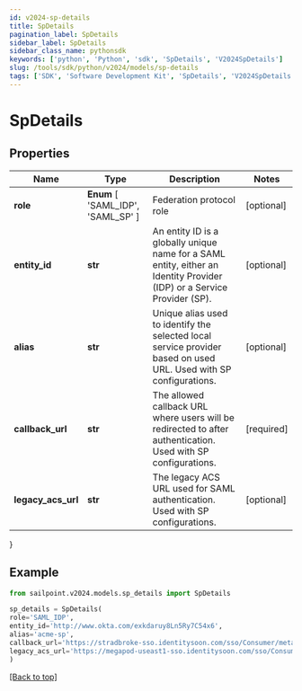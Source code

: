 ```yaml
---
id: v2024-sp-details
title: SpDetails
pagination_label: SpDetails
sidebar_label: SpDetails
sidebar_class_name: pythonsdk
keywords: ['python', 'Python', 'sdk', 'SpDetails', 'V2024SpDetails']
slug: /tools/sdk/python/v2024/models/sp-details
tags: ['SDK', 'Software Development Kit', 'SpDetails', 'V2024SpDetails']
---
```


# SpDetails

## Properties

| Name | Type | Description | Notes |
| --- | --- | --- | --- |
| **role** | **Enum** [ 'SAML_IDP', 'SAML_SP' ] | Federation protocol role | [optional] |
| **entity_id** | **str** | An entity ID is a globally unique name for a SAML entity, either an Identity Provider (IDP) or a Service Provider (SP). | [optional] |
| **alias** | **str** | Unique alias used to identify the selected local service provider based on used URL. Used with SP configurations. | [optional] |
| **callback_url** | **str** | The allowed callback URL where users will be redirected to after authentication. Used with SP configurations. | [required] |
| **legacy_acs_url** | **str** | The legacy ACS URL used for SAML authentication. Used with SP configurations. | [optional] |

}

## Example

```python
from sailpoint.v2024.models.sp_details import SpDetails

sp_details = SpDetails(
role='SAML_IDP',
entity_id='http://www.okta.com/exkdaruy8Ln5Ry7C54x6',
alias='acme-sp',
callback_url='https://stradbroke-sso.identitysoon.com/sso/Consumer/metaAlias/cdov-saml/sp',
legacy_acs_url='https://megapod-useast1-sso.identitysoon.com/sso/Consumer/metaAlias/acme/sp'
)

```

[[Back to top]](#)
